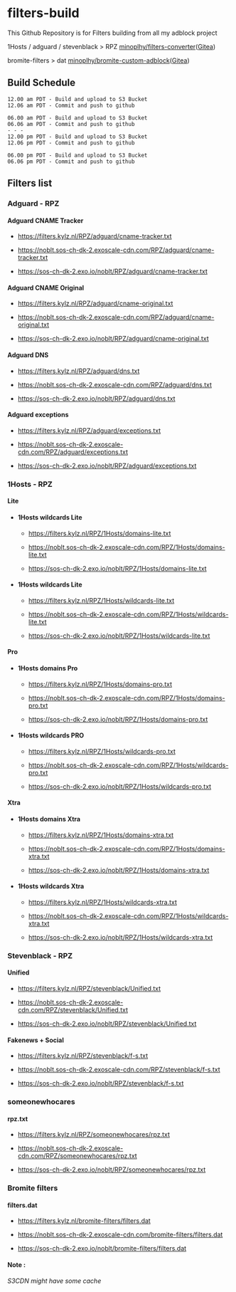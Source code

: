 # filters-build
This Github Repository is for Filters building from all my adblock project

1Hosts / adguard / stevenblack > RPZ [minoplhy/filters-converter](https://github.com/minoplhy/filters-converter)([Gitea](https://git.kylz.nl/GitHub/filters-converter))

bromite-filters > dat [minoplhy/bromite-custom-adblock](https://github.com/minoplhy/bromite-custom-adblock)([Gitea](https://git.kylz.nl/GitHub/bromite-custom-adblock))
## Build Schedule
```
12.00 am PDT - Build and upload to S3 Bucket
12.06 am PDT - Commit and push to github

06.00 am PDT - Build and upload to S3 Bucket
06.06 am PDT - Commit and push to github
- - -
12.00 pm PDT - Build and upload to S3 Bucket
12.06 pm PDT - Commit and push to github

06.00 pm PDT - Build and upload to S3 Bucket
06.06 pm PDT - Commit and push to github
```
## Filters list
### Adguard - RPZ

#### Adguard CNAME Tracker

  * https://filters.kylz.nl/RPZ/adguard/cname-tracker.txt

  * https://noblt.sos-ch-dk-2.exoscale-cdn.com/RPZ/adguard/cname-tracker.txt

  * https://sos-ch-dk-2.exo.io/noblt/RPZ/adguard/cname-tracker.txt


#### Adguard CNAME Original

  * https://filters.kylz.nl/RPZ/adguard/cname-original.txt

  * https://noblt.sos-ch-dk-2.exoscale-cdn.com/RPZ/adguard/cname-original.txt

  * https://sos-ch-dk-2.exo.io/noblt/RPZ/adguard/cname-original.txt

#### Adguard DNS

  * https://filters.kylz.nl/RPZ/adguard/dns.txt

  * https://noblt.sos-ch-dk-2.exoscale-cdn.com/RPZ/adguard/dns.txt

  * https://sos-ch-dk-2.exo.io/noblt/RPZ/adguard/dns.txt

#### Adguard exceptions

  * https://filters.kylz.nl/RPZ/adguard/exceptions.txt

  * https://noblt.sos-ch-dk-2.exoscale-cdn.com/RPZ/adguard/exceptions.txt

  * https://sos-ch-dk-2.exo.io/noblt/RPZ/adguard/exceptions.txt

### 1Hosts - RPZ

#### Lite

* #### 1Hosts wildcards Lite

  * https://filters.kylz.nl/RPZ/1Hosts/domains-lite.txt

  * https://noblt.sos-ch-dk-2.exoscale-cdn.com/RPZ/1Hosts/domains-lite.txt

  * https://sos-ch-dk-2.exo.io/noblt/RPZ/1Hosts/domains-lite.txt

* #### 1Hosts wildcards Lite

  * https://filters.kylz.nl/RPZ/1Hosts/wildcards-lite.txt

  * https://noblt.sos-ch-dk-2.exoscale-cdn.com/RPZ/1Hosts/wildcards-lite.txt

  * https://sos-ch-dk-2.exo.io/noblt/RPZ/1Hosts/wildcards-lite.txt

#### Pro 

* #### 1Hosts domains Pro

  * https://filters.kylz.nl/RPZ/1Hosts/domains-pro.txt

  * https://noblt.sos-ch-dk-2.exoscale-cdn.com/RPZ/1Hosts/domains-pro.txt

  * https://sos-ch-dk-2.exo.io/noblt/RPZ/1Hosts/domains-pro.txt

* #### 1Hosts wildcards PRO

  * https://filters.kylz.nl/RPZ/1Hosts/wildcards-pro.txt

  * https://noblt.sos-ch-dk-2.exoscale-cdn.com/RPZ/1Hosts/wildcards-pro.txt

  * https://sos-ch-dk-2.exo.io/noblt/RPZ/1Hosts/wildcards-pro.txt

#### Xtra 

* #### 1Hosts domains Xtra

  * https://filters.kylz.nl/RPZ/1Hosts/domains-xtra.txt

  * https://noblt.sos-ch-dk-2.exoscale-cdn.com/RPZ/1Hosts/domains-xtra.txt

  * https://sos-ch-dk-2.exo.io/noblt/RPZ/1Hosts/domains-xtra.txt

* #### 1Hosts wildcards Xtra

  * https://filters.kylz.nl/RPZ/1Hosts/wildcards-xtra.txt

  * https://noblt.sos-ch-dk-2.exoscale-cdn.com/RPZ/1Hosts/wildcards-xtra.txt

  * https://sos-ch-dk-2.exo.io/noblt/RPZ/1Hosts/wildcards-xtra.txt

### Stevenblack - RPZ

#### Unified

  * https://filters.kylz.nl/RPZ/stevenblack/Unified.txt

  * https://noblt.sos-ch-dk-2.exoscale-cdn.com/RPZ/stevenblack/Unified.txt

  * https://sos-ch-dk-2.exo.io/noblt/RPZ/stevenblack/Unified.txt

#### Fakenews + Social

  * https://filters.kylz.nl/RPZ/stevenblack/f-s.txt

  * https://noblt.sos-ch-dk-2.exoscale-cdn.com/RPZ/stevenblack/f-s.txt

  * https://sos-ch-dk-2.exo.io/noblt/RPZ/stevenblack/f-s.txt

### someonewhocares

#### rpz.txt

  * https://filters.kylz.nl/RPZ/someonewhocares/rpz.txt

  * https://noblt.sos-ch-dk-2.exoscale-cdn.com/RPZ/someonewhocares/rpz.txt

  * https://sos-ch-dk-2.exo.io/noblt/RPZ/someonewhocares/rpz.txt

### Bromite filters

#### filters.dat

  * https://filters.kylz.nl/bromite-filters/filters.dat

  * https://noblt.sos-ch-dk-2.exoscale-cdn.com/bromite-filters/filters.dat

  * https://sos-ch-dk-2.exo.io/noblt/bromite-filters/filters.dat

#### Note :
_S3CDN might have some cache_
